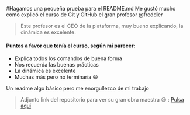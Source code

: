 #Hagamos una pequeña prueba para el README.md
Me gustó mucho como explicó el curso de Git y GitHub el gran profesor @freddier

 > Este profesor es el CEO de la plataforma, muy bueno explicando, la dinámica es excelente.
 
 #### Puntos a favor que tenía el curso, según mi parecer: 
 
 * Explica todos los comandos de buena forma
 * Nos recuerda las buenas prácticas
 * La dinámica es excelente
 * Muchas más pero no terminaría :smile:
 
 Un readme algo básico pero me enorgullezco de mi trabajo
 
 > Adjunto link del repositorio para ver su gran obra maestra :laughing: : <a href = "https://github.com/freddier/hyperblog">Pulsa aquí </a>
